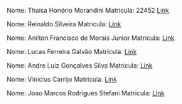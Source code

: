 Nome: Thaísa Honório Morandini
Matricula: 22452
[Link](https://github.com/thaisamorandini89/dockerteste)

Nome: Reinaldo Silveira 
Matricula: 
[Link](https://github.com/rpsilveira/performance-instrumentation-app)

Nome: Anilton Francisco de Morais Junior 
Matricula:
[Link](https://github.com/AniltonMoraisJr/trabalho-performance-instrumentacao)

Nome: Lucas Ferreira Galvão 
Matricula:
[Link](https://github.com/lucasferreiragalvao/performance_instrumentation)

Nome: Andre Luiz Gonçalves Silva
Matricula:
[Link](https://github.com/andrebetta123/performance-instrumentation-app-class)

Nome: Vinícius Carrijo
Matricula:
[Link](https://github.com/ViniciusCarrijo/facef-performance)

Nome: Joao Marcos Rodrigues Stefani
Matricula:
[Link](https://github.com/JoaoStefani/cloud-performance)